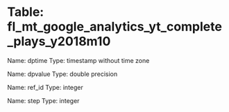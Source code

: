 Table: fl_mt_google_analytics_yt_complete_plays_y2018m10
========================================================

Name: dptime
Type: timestamp without time zone

Name: dpvalue
Type: double precision

Name: ref_id
Type: integer

Name: step
Type: integer

